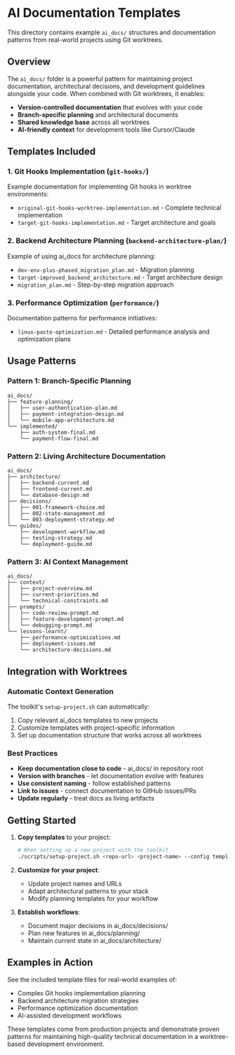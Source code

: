 # AI Documentation Templates

This directory contains example `ai_docs/` structures and documentation patterns from real-world projects using Git worktrees.

## Overview

The `ai_docs/` folder is a powerful pattern for maintaining project documentation, architectural decisions, and development guidelines alongside your code. When combined with Git worktrees, it enables:

- **Version-controlled documentation** that evolves with your code
- **Branch-specific planning** and architectural documents  
- **Shared knowledge base** across all worktrees
- **AI-friendly context** for development tools like Cursor/Claude

## Templates Included

### 1. Git Hooks Implementation (`git-hooks/`)
Example documentation for implementing Git hooks in worktree environments:
- `original-git-hooks-worktree-implementation.md` - Complete technical implementation
- `target-git-hooks-implementation.md` - Target architecture and goals

### 2. Backend Architecture Planning (`backend-architecture-plan/`)
Example of using ai_docs for architecture planning:
- `dev-env-plus-phased_migration_plan.md` - Migration planning
- `target-improved_backend_architecture.md` - Target architecture design
- `migration_plan.md` - Step-by-step migration approach

### 3. Performance Optimization (`performance/`)
Documentation patterns for performance initiatives:
- `linux-paste-optimization.md` - Detailed performance analysis and optimization plans

## Usage Patterns

### Pattern 1: Branch-Specific Planning
```
ai_docs/
├── feature-planning/
│   ├── user-authentication-plan.md
│   ├── payment-integration-design.md
│   └── mobile-app-architecture.md
└── implemented/
    ├── auth-system-final.md
    └── payment-flow-final.md
```

### Pattern 2: Living Architecture Documentation
```
ai_docs/
├── architecture/
│   ├── backend-current.md
│   ├── frontend-current.md
│   └── database-design.md
├── decisions/
│   ├── 001-framework-choice.md
│   ├── 002-state-management.md
│   └── 003-deployment-strategy.md
└── guides/
    ├── development-workflow.md
    ├── testing-strategy.md
    └── deployment-guide.md
```

### Pattern 3: AI Context Management
```
ai_docs/
├── context/
│   ├── project-overview.md
│   ├── current-priorities.md
│   └── technical-constraints.md
├── prompts/
│   ├── code-review-prompt.md
│   ├── feature-development-prompt.md
│   └── debugging-prompt.md
└── lessons-learnt/
    ├── performance-optimizations.md
    ├── deployment-issues.md
    └── architecture-decisions.md
```

## Integration with Worktrees

### Automatic Context Generation
The toolkit's `setup-project.sh` can automatically:
1. Copy relevant ai_docs templates to new projects
2. Customize templates with project-specific information
3. Set up documentation structure that works across all worktrees

### Best Practices
- **Keep documentation close to code** - ai_docs/ in repository root
- **Version with branches** - let documentation evolve with features
- **Use consistent naming** - follow established patterns
- **Link to issues** - connect documentation to GitHub issues/PRs
- **Update regularly** - treat docs as living artifacts

## Getting Started

1. **Copy templates** to your project:
   ```bash
   # When setting up a new project with the toolkit
   ./scripts/setup-project.sh <repo-url> <project-name> --config templates/ai-docs-project.json
   ```

2. **Customize for your project**:
   - Update project names and URLs
   - Adapt architectural patterns to your stack
   - Modify planning templates for your workflow

3. **Establish workflows**:
   - Document major decisions in ai_docs/decisions/
   - Plan new features in ai_docs/planning/
   - Maintain current state in ai_docs/architecture/

## Examples in Action

See the included template files for real-world examples of:
- Complex Git hooks implementation planning
- Backend architecture migration strategies  
- Performance optimization documentation
- AI-assisted development workflows

These templates come from production projects and demonstrate proven patterns for maintaining high-quality technical documentation in a worktree-based development environment. 